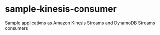 # sample-kinesis-consumer
Sample applications as Amazon Kinesis Streams and DynamoDB Streams consumers
